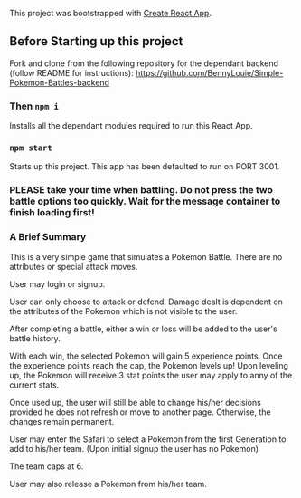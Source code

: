 This project was bootstrapped with [Create React App](https://github.com/facebook/create-react-app).

## Before Starting up this project

Fork and clone from the following repository for the dependant backend 
(follow README for instructions):
https://github.com/BennyLouie/Simple-Pokemon-Battles-backend

### Then `npm i`

Installs all the dependant modules required to run this React App.

### `npm start`

Starts up this project. This app has been defaulted to run on PORT 3001.

### PLEASE take your time when battling. Do not press the two battle options too quickly. Wait for the message container to finish loading first!

### A Brief Summary

This is a very simple game that simulates a Pokemon Battle. There are no attributes or special attack moves.

User may login or signup.

User can only choose to attack or defend.
Damage dealt is dependent on the attributes of the Pokemon which is not visible to the user.

After completing a battle, either a win or loss will be added to the user's battle history.

With each win, the selected Pokemon will gain 5 experience points.
Once the experience points reach the cap, the Pokemon levels up!
Upon leveling up, the Pokemon will receive 3 stat points the user may apply to anny of the current stats.

Once used up, the user will still be able to change his/her decisions provided he does not refresh or move to another page. Otherwise, the changes remain permanent.

User may enter the Safari to select a Pokemon from the first Generation to add to his/her team. (Upon initial signup the user has no Pokemon)

The team caps at 6.

User may also release a Pokemon from his/her team.

